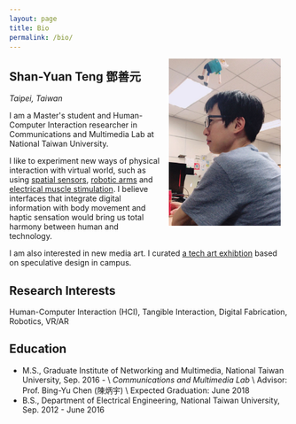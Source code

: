 ```yaml
---
layout: page
title: Bio
permalink: /bio/
---
```


<img style="float: right; padding: 0 1em 1em 1em" width="40%" max-width="100%"  src="/assets/profile_photo.jpg">

## Shan-Yuan Teng 鄧善元

*Taipei, Taiwan*

I am a Master's student and Human-Computer Interaction researcher in Communications and Multimedia Lab at National Taiwan University.

I like to experiment new ways of physical interaction with virtual world, such as using [spatial sensors](/projects/wayout), [robotic arms](/projects/stylus) and [electrical muscle stimulation](/projects/emsairguitar). I believe interfaces that integrate digital information with body movement and haptic sensation would bring us total harmony between human and technology.

I am also interested in new media art. I curated [a tech art exhibtion](/projects/speculative-ntu) based on speculative design in campus.

## Research Interests

Human-Computer Interaction (HCI), Tangible Interaction, Digital Fabrication, Robotics, VR/AR

## Education

* M.S., Graduate Institute of Networking and Multimedia, National Taiwan University, Sep. 2016 - \\
*Communications and Multimedia Lab* \\
Advisor: Prof. Bing-Yu Chen (陳炳宇) \\
Expected Graduation: June 2018
* B.S., Department of Electrical Engineering, National Taiwan University, Sep. 2012 - June 2016
